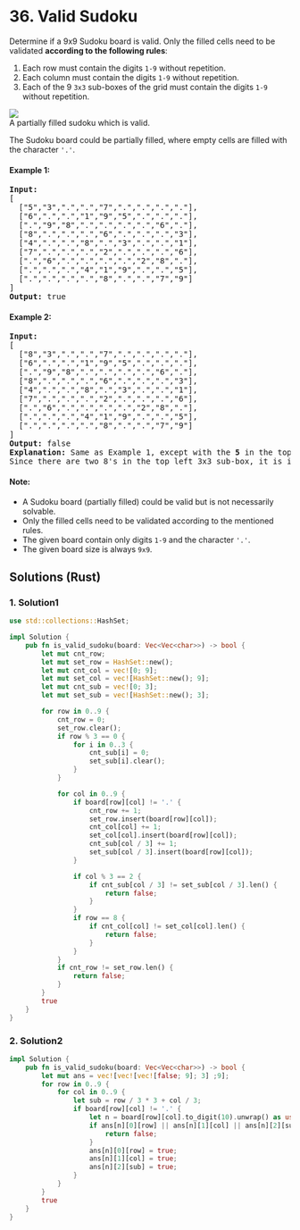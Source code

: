 # 36. Valid Sudoku
Determine if a 9x9 Sudoku board is valid. Only the filled cells need to be validated **according to the following rules**:
1. Each row must contain the digits <code>1-9</code> without repetition.
2. Each column must contain the digits <code>1-9</code> without repetition.
3. Each of the 9 <code>3x3</code> sub-boxes of the grid must contain the digits <code>1-9</code> without repetition.

![](https://upload.wikimedia.org/wikipedia/commons/thumb/f/ff/Sudoku-by-L2G-20050714.svg/250px-Sudoku-by-L2G-20050714.svg.png)<br>
A partially filled sudoku which is valid.

The Sudoku board could be partially filled, where empty cells are filled with the character <code>'.'</code>.

#### Example 1:
<pre>
<strong>Input:</strong>
[
  ["5","3",".",".","7",".",".",".","."],
  ["6",".",".","1","9","5",".",".","."],
  [".","9","8",".",".",".",".","6","."],
  ["8",".",".",".","6",".",".",".","3"],
  ["4",".",".","8",".","3",".",".","1"],
  ["7",".",".",".","2",".",".",".","6"],
  [".","6",".",".",".",".","2","8","."],
  [".",".",".","4","1","9",".",".","5"],
  [".",".",".",".","8",".",".","7","9"]
]
<strong>Output:</strong> true
</pre>

#### Example 2:
<pre>
<strong>Input:</strong>
[
  ["8","3",".",".","7",".",".",".","."],
  ["6",".",".","1","9","5",".",".","."],
  [".","9","8",".",".",".",".","6","."],
  ["8",".",".",".","6",".",".",".","3"],
  ["4",".",".","8",".","3",".",".","1"],
  ["7",".",".",".","2",".",".",".","6"],
  [".","6",".",".",".",".","2","8","."],
  [".",".",".","4","1","9",".",".","5"],
  [".",".",".",".","8",".",".","7","9"]
]
<strong>Output:</strong> false
<strong>Explanation:</strong> Same as Example 1, except with the <strong>5</strong> in the top left corner being modified to <strong>8</strong>.
Since there are two 8's in the top left 3x3 sub-box, it is invalid.
</pre>

#### Note:
* A Sudoku board (partially filled) could be valid but is not necessarily solvable.
* Only the filled cells need to be validated according to the mentioned rules.
* The given board contain only digits <code>1-9</code> and the character <code>'.'</code>.
* The given board size is always <code>9x9</code>.

## Solutions (Rust)

### 1. Solution1
```Rust
use std::collections::HashSet;

impl Solution {
    pub fn is_valid_sudoku(board: Vec<Vec<char>>) -> bool {
        let mut cnt_row;
        let mut set_row = HashSet::new();
        let mut cnt_col = vec![0; 9];
        let mut set_col = vec![HashSet::new(); 9];
        let mut cnt_sub = vec![0; 3];
        let mut set_sub = vec![HashSet::new(); 3];

        for row in 0..9 {
            cnt_row = 0;
            set_row.clear();
            if row % 3 == 0 {
                for i in 0..3 {
                    cnt_sub[i] = 0;
                    set_sub[i].clear();
                }
            }

            for col in 0..9 {
                if board[row][col] != '.' {
                    cnt_row += 1;
                    set_row.insert(board[row][col]);
                    cnt_col[col] += 1;
                    set_col[col].insert(board[row][col]);
                    cnt_sub[col / 3] += 1;
                    set_sub[col / 3].insert(board[row][col]);
                }

                if col % 3 == 2 {
                    if cnt_sub[col / 3] != set_sub[col / 3].len() {
                        return false;
                    }
                }
                if row == 8 {
                    if cnt_col[col] != set_col[col].len() {
                        return false;
                    }
                }
            }
            if cnt_row != set_row.len() {
                return false;
            }
        }
        true
    }
}
```

### 2. Solution2
```Rust
impl Solution {
    pub fn is_valid_sudoku(board: Vec<Vec<char>>) -> bool {
        let mut ans = vec![vec![vec![false; 9]; 3] ;9];
        for row in 0..9 {
            for col in 0..9 {
                let sub = row / 3 * 3 + col / 3;
                if board[row][col] != '.' {
                    let n = board[row][col].to_digit(10).unwrap() as usize - 1;
                    if ans[n][0][row] || ans[n][1][col] || ans[n][2][sub] {
                        return false;
                    }
                    ans[n][0][row] = true;
                    ans[n][1][col] = true;
                    ans[n][2][sub] = true;
                }
            }
        }
        true
    }
}
```
